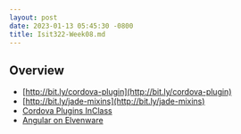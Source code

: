```yaml
---
layout: post
date: 2023-01-13 05:45:30 -0800
title: Isit322-Week08.md
---
```

## Overview

*   [http://bit.ly/cordova-plugin](http://bit.ly/cordova-plugin)
*   [http://bit.ly/jade-mixins](http://bit.ly/jade-mixins)</span>
*   [Cordova Plugins InClass](/teach/assignments/CordovaEventsPlugins.html)
*   [Angular on Elvenware](/javascript-guide/Angular.html)
